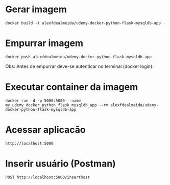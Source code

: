# Gerar imagem
`docker build -t alexfdealmeida/udemy-docker-python-flask-mysqldb-app .`

# Empurrar imagem
`docker push alexfdealmeida/udemy-docker-python-flask-mysqldb-app`

Obs: Antes de empurrar deve-se autenticar no terminal (docker login).

# Executar container da imagem
`docker run -d -p 5000:5000 --name my_udemy_docker_python_flask_mysqldb_app --rm alexfdealmeida/udemy-docker-python-flask-mysqldb-app`

# Acessar aplicacão
`http://localhost:5000`

# Inserir usuário (Postman)
`POST http://localhost:5000/inserthost`